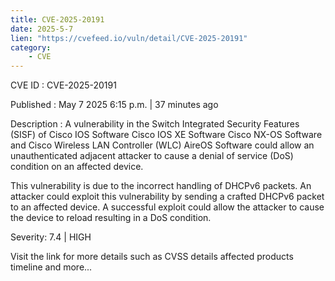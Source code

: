 ```yaml
---
title: CVE-2025-20191
date: 2025-5-7
lien: "https://cvefeed.io/vuln/detail/CVE-2025-20191"
category:
    - CVE
---
```


CVE ID : CVE-2025-20191

Published :  May 7
2025
6:15 p.m. | 37 minutes ago

Description : A vulnerability in the Switch Integrated Security Features (SISF) of Cisco IOS Software
Cisco IOS XE Software
Cisco NX-OS Software
and Cisco Wireless LAN Controller (WLC) AireOS Software could allow an unauthenticated
adjacent attacker to cause a denial of service (DoS) condition on an affected device.

This vulnerability is due to the incorrect handling of DHCPv6 packets. An attacker could exploit this vulnerability by sending a crafted DHCPv6 packet to an affected device. A successful exploit could allow the attacker to cause the device to reload
resulting in a DoS condition.

Severity: 7.4 | HIGH

Visit the link for more details
such as CVSS details
affected products
timeline
and more...
